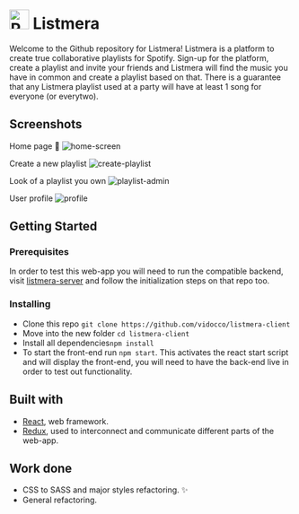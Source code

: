 <h1>
<img src=https://user-images.githubusercontent.com/33838693/47258389-cf228c00-d49a-11e8-82b8-4e6ac84ed839.png alt="Raven" width=35 /> Listmera
</h1>

Welcome to the Github repository for Listmera! Listmera is a platform to create true collaborative playlists for Spotify. Sign-up for the platform, create a playlist and invite your friends and Listmera will find the music you have in common and create a playlist based on that. There is a guarantee that any Listmera playlist used at a party will have at least 1 song for everyone (or everytwo).

## Screenshots

Home page 🚀
![home-screen](https://i.imgur.com/3iBCPXj.jpg)

Create a new playlist
![create-playlist](https://i.imgur.com/7rTS86w.png)

Look of a playlist you own
![playlist-admin](https://i.imgur.com/eltt3gp.png)

User profile
![profile](https://i.imgur.com/VrNACOI.jpg)

## Getting Started

### Prerequisites

In order to test this web-app you will need to run the compatible backend, visit [listmera-server](https://github.com/vidocco/listmera-server) and follow the initialization steps on that repo too.


### Installing

- Clone this repo `git clone https://github.com/vidocco/listmera-client`
- Move into the new folder `cd listmera-client`
- Install all dependencies`npm install`
- To start the front-end run `npm start`. This activates the react start script and will display the front-end, you will need to have the back-end live in order to test out functionality.


## Built with

- [React](https://reactjs.org/), web framework.
- [Redux](https://redux.js.org/), used to interconnect and communicate different parts of the web-app.


## Work done
- CSS to SASS and major styles refactoring. ✨
- General refactoring.
